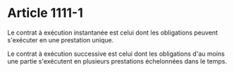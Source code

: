 # Article 1111-1

<p>Le contrat à exécution instantanée est celui dont les obligations peuvent s'exécuter en une prestation unique.</p><p>Le contrat à exécution successive est celui dont les obligations d'au moins une partie s'exécutent en plusieurs prestations échelonnées dans le temps.</p>